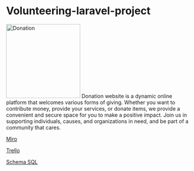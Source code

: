 
# Volunteering-laravel-project
<img src="https://ibb.co/BCKFRJH" alt="Donation" style="width:200px; ">
Donation website is a dynamic online platform that welcomes various forms of giving. Whether you want to contribute money, provide your services, or donate items, we provide a convenient and secure space for you to make a positive impact. Join us in supporting individuals, causes, and organizations in need, and be part of a community that cares.

<a href="https://miro.com/welcomeonboard/V0RDT2pKdGtKcldIV3dqQndFWmUyNWlva0FadWx3N25TTTFJRjA2bFRpMFRKWHJWZ2VSSlM5S3lzOFhsWGVjZ3wzNDU4NzY0NTU2NDE0OTEyOTMxfDI=?share_link_id=410799198250">Miro</a>

<a href="https://trello.com/b/dTSgWHvY/laravel-project">Trello</a>

<a href="https://drawsql.app/teams/razan-3/diagrams/volunteering-web-application
">Schema SQL</a>


